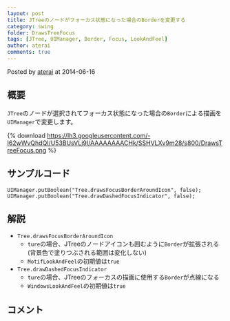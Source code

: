 ```yaml
---
layout: post
title: JTreeのノードがフォーカス状態になった場合のBorderを変更する
category: swing
folder: DrawsTreeFocus
tags: [JTree, UIManager, Border, Focus, LookAndFeel]
author: aterai
comments: true
---
```


Posted by [aterai](http://terai.xrea.jp/aterai.html) at 2014-06-16

## 概要
`JTree`のノードが選択されてフォーカス状態になった場合の`Border`による描画を`UIManager`で変更します。 

{% download https://lh3.googleusercontent.com/-I62wWvQhdQI/U53BUsVLj9I/AAAAAAAACHk/SSHVLXv9m28/s800/DrawsTreeFocus.png %}

## サンプルコード
<pre class="prettyprint"><code>UIManager.putBoolean("Tree.drawsFocusBorderAroundIcon", false);
UIManager.putBoolean("Tree.drawDashedFocusIndicator", false);
</code></pre>

## 解説
- `Tree.drawsFocusBorderAroundIcon`
    - `ture`の場合、JTreeのノードアイコンも囲むように`Border`が拡張される(背景色で塗りつぶされる範囲は変化しない)
    - `MotifLookAndFeel`の初期値は`true`
- `Tree.drawDashedFocusIndicator`
    - `ture`の場合、JTreeのフォーカスの描画に使用する`Border`が点線になる
    - `WindowsLookAndFeel`の初期値は`true`

<!-- dummy comment line for breaking list -->

## コメント
